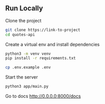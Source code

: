 ## Run Locally

Clone the project

```bash
git clone https://link-to-project
cd quotes-api
```

Create a virtual env and install dependencies

```bash
python3 -m venv venv
pip install -r requirements.txt
```

```bash
cp .env.example .env
```

Start the server

```bash
python3 app/main.py
```

Go to docs http://0.0.0.0:8000/docs
